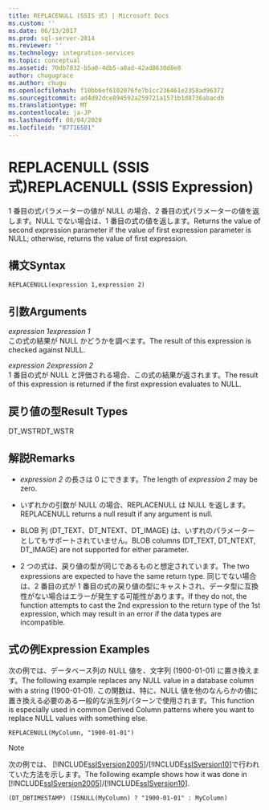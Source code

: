 ```yaml
---
title: REPLACENULL (SSIS 式) | Microsoft Docs
ms.custom: ''
ms.date: 06/13/2017
ms.prod: sql-server-2014
ms.reviewer: ''
ms.technology: integration-services
ms.topic: conceptual
ms.assetid: 70db7832-b5a0-4db5-a8ad-42ad8630d8e8
author: chugugrace
ms.author: chugu
ms.openlocfilehash: f10bb6ef6102076fe7b1cc236461e2358ad96372
ms.sourcegitcommit: ad4d92dce894592a259721a1571b1d8736abacdb
ms.translationtype: MT
ms.contentlocale: ja-JP
ms.lasthandoff: 08/04/2020
ms.locfileid: "87716501"
---
```

# <a name="replacenull-ssis-expression"></a><span data-ttu-id="9a388-102">REPLACENULL (SSIS 式)</span><span class="sxs-lookup"><span data-stu-id="9a388-102">REPLACENULL (SSIS Expression)</span></span>
  <span data-ttu-id="9a388-103">1 番目の式パラメーターの値が NULL の場合、2 番目の式パラメーターの値を返します。NULL でない場合は、1 番目の式の値を返します。</span><span class="sxs-lookup"><span data-stu-id="9a388-103">Returns the value of second expression parameter if the value of first expression parameter is NULL; otherwise, returns the value of first expression.</span></span>  
  
## <a name="syntax"></a><span data-ttu-id="9a388-104">構文</span><span class="sxs-lookup"><span data-stu-id="9a388-104">Syntax</span></span>  
  
```vb  
REPLACENULL(expression 1,expression 2)  
```  
  
## <a name="arguments"></a><span data-ttu-id="9a388-105">引数</span><span class="sxs-lookup"><span data-stu-id="9a388-105">Arguments</span></span>  
 <span data-ttu-id="9a388-106">*expression 1*</span><span class="sxs-lookup"><span data-stu-id="9a388-106">*expression 1*</span></span>  
 <span data-ttu-id="9a388-107">この式の結果が NULL かどうかを調べます。</span><span class="sxs-lookup"><span data-stu-id="9a388-107">The result of this expression is checked against NULL.</span></span>  
  
 <span data-ttu-id="9a388-108">*expression 2*</span><span class="sxs-lookup"><span data-stu-id="9a388-108">*expression 2*</span></span>  
 <span data-ttu-id="9a388-109">1 番目の式が NULL と評価される場合、この式の結果が返されます。</span><span class="sxs-lookup"><span data-stu-id="9a388-109">The result of this expression is returned if the first expression evaluates to NULL.</span></span>  
  
## <a name="result-types"></a><span data-ttu-id="9a388-110">戻り値の型</span><span class="sxs-lookup"><span data-stu-id="9a388-110">Result Types</span></span>  
 <span data-ttu-id="9a388-111">DT_WSTR</span><span class="sxs-lookup"><span data-stu-id="9a388-111">DT_WSTR</span></span>  
  
## <a name="remarks"></a><span data-ttu-id="9a388-112">解説</span><span class="sxs-lookup"><span data-stu-id="9a388-112">Remarks</span></span>  
  
-   <span data-ttu-id="9a388-113">*expression 2* の長さは 0 にできます。</span><span class="sxs-lookup"><span data-stu-id="9a388-113">The length of *expression 2* may be zero.</span></span>  
  
-   <span data-ttu-id="9a388-114">いずれかの引数が NULL の場合、REPLACENULL は NULL を返します。</span><span class="sxs-lookup"><span data-stu-id="9a388-114">REPLACENULL returns a null result if any argument is null.</span></span>  
  
-   <span data-ttu-id="9a388-115">BLOB 列 (DT_TEXT、DT_NTEXT、DT_IMAGE) は、いずれのパラメーターとしてもサポートされていません。</span><span class="sxs-lookup"><span data-stu-id="9a388-115">BLOB columns (DT_TEXT, DT_NTEXT, DT_IMAGE) are not supported for either parameter.</span></span>  
  
-   <span data-ttu-id="9a388-116">2 つの式は、戻り値の型が同じであるものと想定されています。</span><span class="sxs-lookup"><span data-stu-id="9a388-116">The two expressions are expected to have the same return type.</span></span> <span data-ttu-id="9a388-117">同じでない場合は、2 番目の式が 1 番目の式の戻り値の型にキャストされ、データ型に互換性がない場合はエラーが発生する可能性があります。</span><span class="sxs-lookup"><span data-stu-id="9a388-117">If they do not, the function attempts to cast the 2nd expression to the return type of the 1st expression, which may result in an error if the data types are incompatible.</span></span>  
  
## <a name="expression-examples"></a><span data-ttu-id="9a388-118">式の例</span><span class="sxs-lookup"><span data-stu-id="9a388-118">Expression Examples</span></span>  
 <span data-ttu-id="9a388-119">次の例では、データベース列の NULL 値を、文字列 (1900-01-01) に置き換えます。</span><span class="sxs-lookup"><span data-stu-id="9a388-119">The following example replaces any NULL value in a database column with a string (1900-01-01).</span></span> <span data-ttu-id="9a388-120">この関数は、特に、NULL 値を他のなんらかの値に置き換える必要のある一般的な派生列パターンで使用されます。</span><span class="sxs-lookup"><span data-stu-id="9a388-120">This function is especially used in common Derived Column patterns where you want to replace NULL values with something else.</span></span>  
  
```  
REPLACENULL(MyColumn, "1900-01-01")  
```  
  
> [!NOTE]  
>  <span data-ttu-id="9a388-121">次の例では、 [!INCLUDE[ssISversion2005](../../includes/ssisversion2005-md.md)]/[!INCLUDE[ssISversion10](../../includes/ssisversion10-md.md)]で行われていた方法を示します。</span><span class="sxs-lookup"><span data-stu-id="9a388-121">The following example shows how it was done in [!INCLUDE[ssISversion2005](../../includes/ssisversion2005-md.md)]/[!INCLUDE[ssISversion10](../../includes/ssisversion10-md.md)].</span></span>  
  
```  
(DT_DBTIMESTAMP) (ISNULL(MyColumn) ? "1900-01-01" : MyColumn)   
```  
  
  
